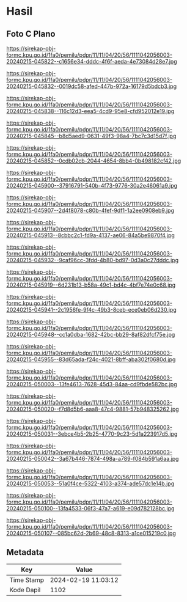 # Hasil

## Foto C Plano

https://sirekap-obj-formc.kpu.go.id/1fa0/pemilu/pdpr/11/11/04/20/56/1111042056003-20240215-045822--c1656e34-dddc-4f6f-aeda-4e73084d28e7.jpg

https://sirekap-obj-formc.kpu.go.id/1fa0/pemilu/pdpr/11/11/04/20/56/1111042056003-20240215-045832--0019dc58-afed-447b-972a-16179d5bdcb3.jpg

https://sirekap-obj-formc.kpu.go.id/1fa0/pemilu/pdpr/11/11/04/20/56/1111042056003-20240215-045838--116c12d3-eea5-4cd9-95e8-cfd952012e19.jpg

https://sirekap-obj-formc.kpu.go.id/1fa0/pemilu/pdpr/11/11/04/20/56/1111042056003-20240215-045845--b8d5aed9-0631-49f3-98a4-7bc7c3d15d7f.jpg

https://sirekap-obj-formc.kpu.go.id/1fa0/pemilu/pdpr/11/11/04/20/56/1111042056003-20240215-045852--0cdb02cb-2044-4654-8bb4-0b498182cf42.jpg

https://sirekap-obj-formc.kpu.go.id/1fa0/pemilu/pdpr/11/11/04/20/56/1111042056003-20240215-045900--37916791-540b-4f73-9776-30a2e46061a9.jpg

https://sirekap-obj-formc.kpu.go.id/1fa0/pemilu/pdpr/11/11/04/20/56/1111042056003-20240215-045907--2d4f8078-c80b-4fef-9df1-1a2ee0908eb9.jpg

https://sirekap-obj-formc.kpu.go.id/1fa0/pemilu/pdpr/11/11/04/20/56/1111042056003-20240215-045913--8cbbc2c1-fd9a-4137-ae06-84a5be9870f4.jpg

https://sirekap-obj-formc.kpu.go.id/1fa0/pemilu/pdpr/11/11/04/20/56/1111042056003-20240215-045932--9caf96cc-3fdd-4b80-bd97-0d3a0c27dddc.jpg

https://sirekap-obj-formc.kpu.go.id/1fa0/pemilu/pdpr/11/11/04/20/56/1111042056003-20240215-045919--6d231b13-b58a-49c1-bd4c-4bf7e74e0c68.jpg

https://sirekap-obj-formc.kpu.go.id/1fa0/pemilu/pdpr/11/11/04/20/56/1111042056003-20240215-045941--2c1956fe-9f4c-49b3-8ceb-ece0eb06d230.jpg

https://sirekap-obj-formc.kpu.go.id/1fa0/pemilu/pdpr/11/11/04/20/56/1111042056003-20240215-045948--cc1a0dba-1682-42bc-bb29-8af82dfcf75e.jpg

https://sirekap-obj-formc.kpu.go.id/1fa0/pemilu/pdpr/11/11/04/20/56/1111042056003-20240215-045955--83d65ada-f24c-4021-8bff-aba302f0680d.jpg

https://sirekap-obj-formc.kpu.go.id/1fa0/pemilu/pdpr/11/11/04/20/56/1111042056003-20240215-050003--13fe4613-7628-45d3-84aa-cd9fbde582bc.jpg

https://sirekap-obj-formc.kpu.go.id/1fa0/pemilu/pdpr/11/11/04/20/56/1111042056003-20240215-050020--f7d8d5b6-aaa8-47c4-9881-57b948325262.jpg

https://sirekap-obj-formc.kpu.go.id/1fa0/pemilu/pdpr/11/11/04/20/56/1111042056003-20240215-050031--3ebce4b5-2b25-4770-9c23-5d1a223917d5.jpg

https://sirekap-obj-formc.kpu.go.id/1fa0/pemilu/pdpr/11/11/04/20/56/1111042056003-20240215-050042--3a67b446-7874-498a-a789-f084b591a6aa.jpg

https://sirekap-obj-formc.kpu.go.id/1fa0/pemilu/pdpr/11/11/04/20/56/1111042056003-20240215-050053--51a0f4ce-5322-4103-a374-ade57dc1e14b.jpg

https://sirekap-obj-formc.kpu.go.id/1fa0/pemilu/pdpr/11/11/04/20/56/1111042056003-20240215-050100--13fa4533-06f3-47a7-a619-e09d782128bc.jpg

https://sirekap-obj-formc.kpu.go.id/1fa0/pemilu/pdpr/11/11/04/20/56/1111042056003-20240215-050107--085bc62d-2b69-48c8-8313-a1ce015219c0.jpg


## Metadata

| Key        | Value               |
| ---------- | ------------------- |
| Time Stamp | 2024-02-19 11:03:12 |
| Kode Dapil | 1102                |



